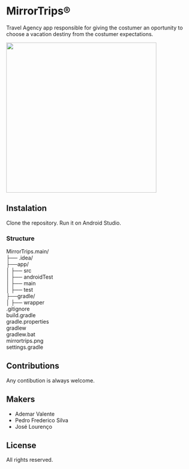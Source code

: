 # MirrorTrips®

Travel Agency app responsible for giving the costumer an oportunity to choose a vacation destiny from the costumer expectations.

<img align="center" width="400" height="400" src="h0P3s_runaway/assets/imgs/hopes1.png">



## Instalation

Clone the repository.
Run it on Android Studio.



### Structure

MirrorTrips.main/\
├── .idea/\
├──app/\
│     ├── src\
│          ├── androidTest\
│          ├── main\
│          ├── test\
├──gradle/\
│     ├── wrapper\
.gitignore\
build.gradle\
gradle.properties\
gradlew\
gradlew.bat\
mirrortrips.png\
settings.gradle



## Contributions
Any contibution is always welcome.



## Makers
- Ademar Valente
- Pedro Frederico Silva
- José Lourenço



## License
All rights reserved.

